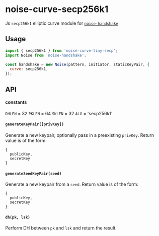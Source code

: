 # noise-curve-secp256k1

Js `secp256k1` elliptic curve module for [`noise-handshake`](https://github.com/chm-diederichs/noise-handshake)

## Usage

```js
import { secp256k1 } from 'noise-curve-tiny-secp';
import Noise from 'noise-handshake';

const handshake = new Noise(pattern, initiator, staticKeyPair, {
  curve: secp256k1,
});
```

## API

#### constants

`DHLEN` = 32
`PKLEN` = 64
`SKLEN` = 32
`ALG` = 'secp256k1'

#### `generateKeyPair([privKey])`

Generate a new keypair, optionally pass in a preexisting `privKey`. Return value is of the form:

```
{
  publicKey,
  secretKey
}
```

#### `generateSeedKeyPair(seed)`

Generate a new keypair from a `seed`. Return value is of the form:

```
{
  publicKey,
  secretKey
}
```

#### `dh(pk, lsk)`

Perform DH between `pk` and `lsk` and return the result.
